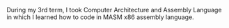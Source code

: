 During my 3rd term, I took Computer Architecture and Assembly Language in which I learned how to code in MASM x86 assembly language.
